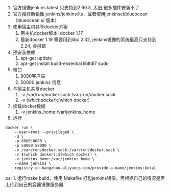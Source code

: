 1. 官方镜像jenkins:latest 只支持到2.60.3, 太旧,很多插件安装不了
2. 官方推荐新镜像 jenkins/jenkins:lts，或者使用jenkinsci/blueocean（blueocean ui 版本）
3. 使用宿主机共享docker方案
   1. 宿主机docker版本: docker 1.17
   2. 最新docker 1.19 需要用到libc 2.32, jenkins镜像的系统最高只支持到2.24, 会报错
4. 预安装依赖
   1. apt-get update
   2. apt-get install build-essential libltdl7 sudo
5. 端口
   1. 8080客户端
   2. 50000 jenkins 信息
6. 与宿主机共享docker
   1.  -v /var/run/docker.sock:/var/run/docker.sock
   2.  -v $(which docker):$(which docker)
7. 挂载docker数据
   1. -v jenkins_home:/var/jenkins_home
8. 运行
````
docker run \
    --user=root --privileged \
    -d \
    -p 8080:8080 \
    -p 50000:50000 \
    -v /var/run/docker.sock:/var/run/docker.sock \
    -v $(which docker):$(which docker) \
    -v jenkins_home:/var/jenkins_home \
    --name jenkins \
    registry.cn-hangzhou.aliyuncs.com/provide-a-name/jenkins:betal
````


ps:
    1. 运行make build，使用 Makefile 打包jenkins镜像，再根据自己的情况是否上传到自己的容器镜像服务器

